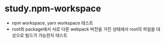 # study.npm-workspace

- npm workspace, yarn workspace 테스트
- root와 package에서 서로 다른 webpack 버전을 가진 상태에서 root의 파일을 대상으로 빌드가 가능한지 테스트